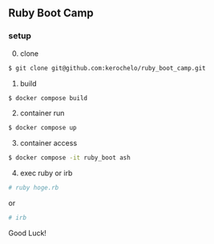 ## Ruby Boot Camp
### setup
0. clone
```sh
$ git clone git@github.com:kerochelo/ruby_boot_camp.git
```

1. build
```sh
$ docker compose build
```

2. container run
```sh
$ docker compose up
```

3. container access
```sh
$ docker compose -it ruby_boot ash
```

4. exec ruby or irb
```sh
# ruby hoge.rb
```
or
```sh
# irb
```

Good Luck!
